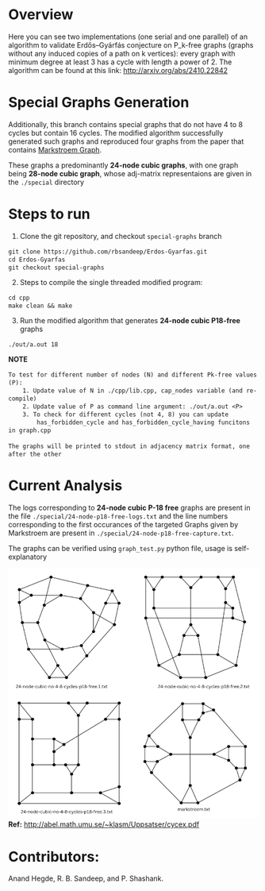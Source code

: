 # Overview

Here you can see two implementations (one serial and one parallel) of an algorithm
to validate Erdős–Gyárfás conjecture on P_k-free graphs (graphs without any induced copies of a path on k vertices):
every graph with minimum degree at least 3 has a cycle with length a power of 2.
The algorithm can be found at this link: http://arxiv.org/abs/2410.22842

# Special Graphs Generation

Additionally, this branch contains special graphs that do not have 4 to 8 cycles but contain 16 cycles. The modified algorithm successfully generated such graphs and reproduced four graphs from the paper that contains [Markstroem Graph](http://abel.math.umu.se/~klasm/Uppsatser/cycex.pdf).

These graphs a predominantly **24-node cubic graphs**, with one graph being **28-node cubic graph**, whose adj-matrix representaions are given in the `./special` directory

# Steps to run

1. Clone the git repository, and checkout `special-graphs` branch

```
git clone https://github.com/rbsandeep/Erdos-Gyarfas.git
cd Erdos-Gyarfas
git checkout special-graphs
```

2. Steps to compile the single threaded modified program:

```
cd cpp
make clean && make
```

3. Run the modified algorithm that generates **24-node cubic P18-free** graphs

```
./out/a.out 18
```

**NOTE**

```
To test for different number of nodes (N) and different Pk-free values (P):
    1. Update value of N in ./cpp/lib.cpp, cap_nodes variable (and re-compile)
    2. Update value of P as command line argument: ./out/a.out <P>
    3. To check for different cycles (not 4, 8) you can update
        has_forbidden_cycle and has_forbidden_cycle_having funcitons in graph.cpp

The graphs will be printed to stdout in adjacency matrix format, one after the other
```

# Current Analysis

The logs corresponding to **24-node cubic P-18 free** graphs are present in the file `./special/24-node-p18-free-logs.txt` and the line numbers corresponding to the first occurances of the targeted Graphs given by Markstroem are present in `./special/24-node-p18-free-capture.txt`.

The graphs can be verified using `graph_test.py` python file, usage is self-explanatory

![Generated Grpahs](./special/graphs.png)
**Ref:** http://abel.math.umu.se/~klasm/Uppsatser/cycex.pdf

# Contributors:

Anand Hegde, R. B. Sandeep, and P. Shashank.
